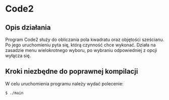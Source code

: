 
# Code2

## Opis działania 

Program Code2 służy do obliczania pola kwadratu oraz objętości sześcianu.
Po jego uruchomieniu pyta się, którą czynność chce wykonać.
Działa na zasadzie menu wielokrotnego wyboru, po wybraniu odpowiedniej z opcji wyłącza się.

## Kroki niezbędne do poprawnej kompilacji

W celu uruchomienia programu należy wydać polecenie:
```
$ ./main
```